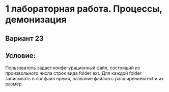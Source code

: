 # 1 лабораторная работа. Процессы, демонизация
## Вариант 23
## Условие:
Пользователь задает конфигурационный файл, состоящий из произвольного числа строк вида folder ext. Для каждой folder записывать в лог файл время, название файлов с расширением ext и их размер.
